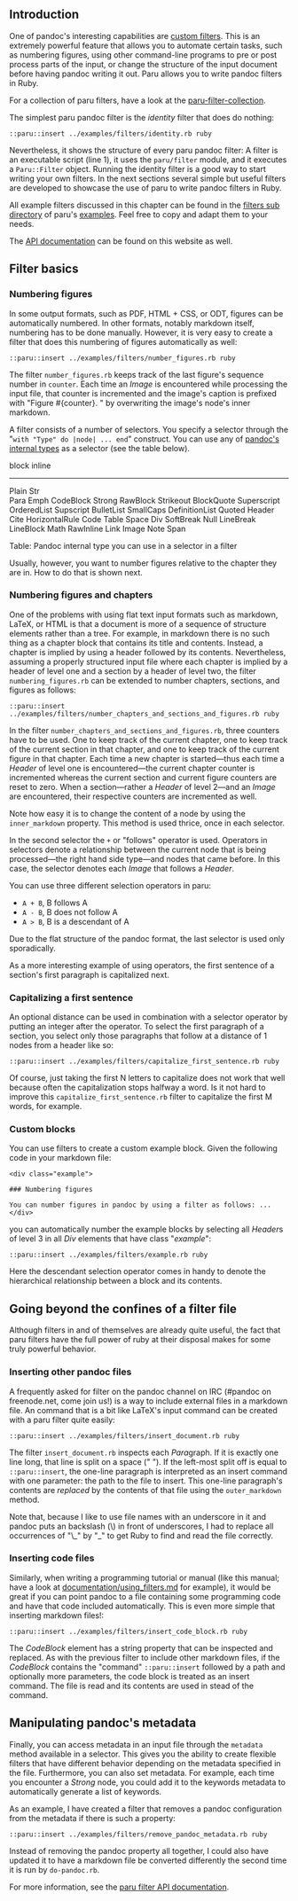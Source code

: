 ## Introduction

One of pandoc's interesting capabilities are [custom
filters](http://pandoc.org/scripting.html). This is an extremely powerful
feature that allows you to automate certain tasks, such as numbering figures,
using other command-line programs to pre or post process parts of the input,
or change the structure of the input document before having pandoc writing it
out. Paru allows you to write pandoc filters in Ruby. 

For a collection of paru filters, have a look at the
[paru-filter-collection](https://github.com/htdebeer/paru-filter-collection).

The simplest paru pandoc filter is the *identity* filter that does do nothing:

    ::paru::insert ../examples/filters/identity.rb ruby

Nevertheless, it shows the structure of every paru pandoc filter: A filter is
an executable script (line 1), it uses the `paru/filter` module, and it
executes a `Paru::Filter` object. Running the identity filter is a good way to
start writing your own filters. In the next sections several simple but useful
filters are developed to showcase the use of paru to write pandoc filters in
Ruby.

All example filters discussed in this chapter can be found in the [filters
sub directory](examples/filters) of paru's [examples](examples/). Feel free to
copy and adapt them to your needs.

The [API
documentation](https://heerdebeer.org/Software/markdown/paru/documentation/api-doc/)
can be found on this website as well.

## Filter basics

### Numbering figures

In some output formats, such as PDF, HTML + CSS, or ODT, figures can be
automatically numbered. In other formats, notably markdown itself, numbering
has to be done manually. However, it is very easy to create a filter that does
this numbering of figures automatically as well:

    ::paru::insert ../examples/filters/number_figures.rb ruby

The filter `number_figures.rb` keeps track of the last figure's sequence
number in `counter`.  Each time an *Image* is encountered while processing the
input file, that counter is incremented and the image's caption is prefixed
with "Figure #{counter}. " by overwriting the image's node's inner markdown.

A filter consists of a number of selectors. You specify a selector through the
"`with "Type" do |node| ... end`" construct. You can use any of [pandoc's
internal
types](https://hackage.haskell.org/package/pandoc-types-1.17.0.4/docs/Text-Pandoc-Definition.html)
as a selector (see the table below).

block                   inline
--------------------    -------------------------
Plain                   Str          
Para                    Emph
CodeBlock               Strong
RawBlock                Strikeout
BlockQuote              Superscript
OrderedList             Supscript
BulletList              SmallCaps
DefinitionList          Quoted
Header                  Cite
HorizontalRule          Code
Table                   Space
Div                     SoftBreak
Null                    LineBreak
LineBlock               Math
                        RawInline
                        Link
                        Image
                        Note
                        Span        

Table: Pandoc internal type you can use in a selector in a filter

Usually, however, you want to number figures relative to the chapter they are
in. How to do that is shown next.

### Numbering figures and chapters

One of the problems with using flat text input formats such as markdown,
LaTeX, or HTML is that a document is more of a sequence of structure elements
rather than a tree. For example, in markdown there is no such thing as a
chapter block that contains its title and contents. Instead, a chapter is
implied by using a header followed by its contents. Nevertheless, assuming a
properly structured input file where each chapter is implied by a header of
level one and a section by a header of level two, the filter
`numbering_figures.rb` can be extended to number chapters, sections, and
figures as follows:

    ::paru::insert ../examples/filters/number_chapters_and_sections_and_figures.rb ruby

In the filter `number_chapters_and_sections_and_figures.rb`, three counters
have to be used. One to keep track of the current chapter, one to keep track
of the current section in that chapter, and one to keep track of the current
figure in that chapter. Each time a new chapter is started—thus each time a
*Header* of level one is encountered—the current chapter counter is
incremented whereas the current section and current figure counters are reset
to zero. When a section—rather a *Header* of level 2—and an *Image* are
encountered, their respective counters are incremented as well.

Note how easy it is to change the content of a node by using the
`inner_markdown` property. This method is used thrice, once in each selector.

In the second selector the `+` or "follows" operator is used. Operators in
selectors denote a relationship between the current node that is being
processed—the right hand side type—and nodes that came before.  In this case,
the selector denotes each *Image* that follows a *Header*. 

You can use three different selection operators in paru: 

-   `A + B`, B follows A
-   `A - B`, B does not follow A
-   `A > B`, B is a descendant of A

Due to the flat structure of the pandoc format, the last selector is used only
sporadically. 

As a more interesting example of using operators, the first sentence of a
section's first paragraph is capitalized next.

### Capitalizing a first sentence

An optional distance can be used in combination with a selector operator by
putting an integer after the operator. To select the first paragraph of a
section, you select only those paragraphs that follow at a distance of 1 nodes
from a header like so:

    ::paru::insert ../examples/filters/capitalize_first_sentence.rb ruby

Of course, just taking the first N letters to capitalize does not work that
well because often the capitalization stops halfway a word. Is it not hard to
improve this `capitalize_first_sentence.rb` filter to capitalize the first M
words, for example.

### Custom blocks

You can use filters to create a custom example block. Given
the following code in your markdown file:

~~~ {.markdown}
<div class="example">
  
### Numbering figures

You can number figures in pandoc by using a filter as follows: ...
</div>
~~~

you can automatically number the example blocks by selecting all *Header*s of level 3
in all *Div* elements that have class "*example*":

    ::paru::insert ../examples/filters/example.rb ruby

Here the descendant selection operator comes in handy to denote the
hierarchical relationship between a block and its contents.

## Going beyond the confines of a filter file

Although filters in and of themselves are already quite useful, the fact
that paru filters have the full power of ruby at their disposal makes for some
truly powerful behavior.

### Inserting other pandoc files

A frequently asked for filter on the pandoc channel on IRC (\#pandoc on
freenode.net, come join us!) is a way to include external files in a markdown
file. An command that is a bit like LaTeX's input command can be created with
a paru filter quite easily:

    ::paru::insert ../examples/filters/insert_document.rb ruby

The filter `insert_document.rb` inspects each *Para*graph. If it is exactly
one line long, that line is split on a space (" "). If the left-most split off
is equal to `::paru::insert`, the one-line paragraph is interpreted as an
insert command with one parameter: the path to the file to insert. This
one-line paragraph's contents are *replaced* by the contents of that file
using the `outer_markdown` method.

Note that, because I like to use file names with an underscore in it and
pandoc puts an backslash (\\) in front of underscores, I had to replace all
occurrences of "\\\_" by "\_" to get Ruby to find and read the file correctly.

### Inserting code files

Similarly, when writing a programming tutorial or manual (like this manual;
have a look at
[documentation/using_filters.md](documentation/using_filters.md) for example),
it would be great if you can point pandoc to a file containing some
programming code and have that code included automatically. This is even more
simple that inserting markdown files!:

    ::paru::insert ../examples/filters/insert_code_block.rb ruby

The *CodeBlock* element has a string property that can be inspected and
replaced. As with the previous filter to include other markdown files, if the
*CodeBlock* contains the "command" ``::paru::insert`` followed by a path and
optionally more parameters, the code block is treated as an insert command.
The file is read and its contents are used in stead of the command.

## Manipulating pandoc's metadata

Finally, you can access metadata in an input file through the `metadata`
method available in a selector. This gives you the ability to create flexible
filters that have different behavior depending on the metadata specified in
the file. Furthermore, you can also set metadata. For example, each time you
encounter a *Strong* node, you could add it to the keywords metadata to
automatically generate a list of keywords.

As an example, I have created a filter that removes a pandoc configuration
from the metadata if there is such a property:

    ::paru::insert ../examples/filters/remove_pandoc_metadata.rb ruby

Instead of removing the pandoc property all together, I could also have
updated it to have a markdown file be converted differently the second time it
is run by `do-pandoc.rb`.

For more information, see the [paru filter API
documentation](https://heerdebeer.org/Software/markdown/paru/documentation/api-doc/).
